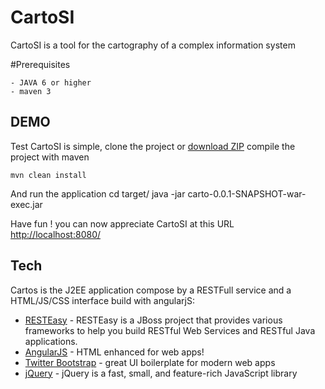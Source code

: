 
# CartoSI
CartoSI is a tool for the cartography of a complex information system 

#Prerequisites

	- JAVA 6 or higher
	- maven 3


## DEMO
Test CartoSI is simple, clone the project or [download ZIP]
compile the project with maven

    mvn clean install
  

And run the application 
  	cd target/
    java -jar carto-0.0.1-SNAPSHOT-war-exec.jar

Have fun ! you can now appreciate CartoSI at this URL [http://localhost:8080/]
 
 
 
 
## Tech

Cartos is the J2EE application compose by a RESTFull service and a HTML/JS/CSS interface build with angularjS:

* [RESTEasy] - RESTEasy is a JBoss project that provides various frameworks to help you build RESTful Web Services and RESTful Java applications.
* [AngularJS] - HTML enhanced for web apps!
* [Twitter Bootstrap] - great UI boilerplate for modern web apps
* [jQuery] - jQuery is a fast, small, and feature-rich JavaScript library



[download ZIP]: <https://github.com/TheMalloum/cartosi/archive/master.zip>
[Twitter Bootstrap]: <http://twitter.github.com/bootstrap/>
[jQuery]: <http://jquery.com>
[AngularJS]: <http://angularjs.org>
[RESTEasy]: http://resteasy.jboss.org/
[http://localhost:8080/]: http://localhost:8080/

   